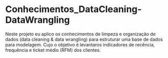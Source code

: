 # Conhecimentos_DataCleaning-DataWrangling
Neste projeto eu aplico os conhecimentos de limpeza e organização de dados (data cleaning &amp; data wrangling) para estruturar uma base de dados para modelagem. Cujo o objetivo é levantaros indicadores de recência, frequência e ticket médio (RFM) dos clientes.
